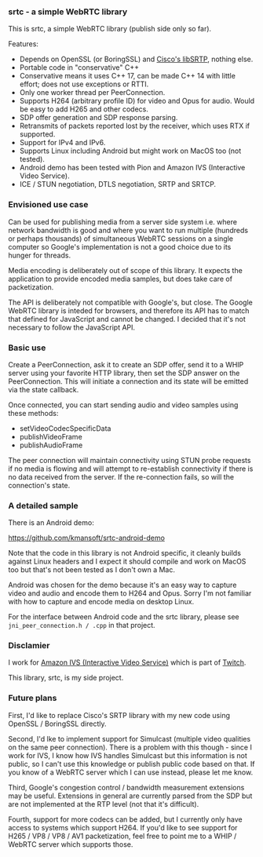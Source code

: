 ### srtc - a simple WebRTC library

This is srtc, a simple WebRTC library (publish side only so far).

Features:

- Depends on OpenSSL (or BoringSSL) and [Cisco's libSRTP](https://github.com/cisco/libsrtp), nothing else.
- Portable code in "conservative" C++
- Conservative means it uses C++ 17, can be made C++ 14 with little effort; does not use exceptions or RTTI.
- Only one worker thread per PeerConnection.
- Supports H264 (arbitrary profile ID) for video and Opus for audio. Would be easy to add H265 and other codecs.
- SDP offer generation and SDP response parsing.
- Retransmits of packets reported lost by the receiver, which uses RTX if supported.
- Support for IPv4 and IPv6.
- Supports Linux including Android but might work on MacOS too (not tested).
- Android demo has been tested with Pion and Amazon IVS (Interactive Video Service).
- ICE / STUN negotiation, DTLS negotiation, SRTP and SRTCP.

### Envisioned use case 

Can be used for publishing media from a server side system i.e. where network bandwidth is good and where you
want to run multiple (hundreds or perhaps thousands) of simultaneous WebRTC sessions on a single computer so Google's
implementation is not a good choice due to its hunger for threads.

Media encoding is deliberately out of scope of this library. It expects the application to provide encoded media samples,
but does take care of packetization.

The API is deliberately not compatible with Google's, but close. The Google WebRTC library is inteded for browsers, and
therefore its API has to match that defined for JavaScript and cannot be changed. I decided that it's not necessary to
follow the JavaScript API.

### Basic use

Create a PeerConnection, ask it to create an SDP offer, send it to a WHIP server using your favorite HTTP library,
then set the SDP answer on the PeerConnection. This will initiate a connection and its state will be emitted
via the state callback.

Once connected, you can start sending audio and video samples using these methods:

- setVideoCodecSpecificData
- publishVideoFrame
- publishAudioFrame

The peer connection will maintain connectivity using STUN probe requests if no media is flowing and will attempt to
re-establish connectivity if there is no data received from the server. If the re-connection fails,
so will the connection's state.

### A detailed sample

There is an Android demo:

https://github.com/kmansoft/srtc-android-demo

Note that the code in this library is not Android specific, it cleanly builds  against Linux headers and I expect
it should compile and work on MacOS too but that's not been tested as I don't own a Mac.

Android was chosen for the demo because it's an easy way to capture video and audio and encode them to
H264 and Opus. Sorry I'm not familiar with how to capture and encode media on desktop Linux.

For the interface between Android code and the srtc library, please see `jni_peer_connection.h / .cpp` in that project.

### Disclamier

I work for [Amazon IVS (Interactive Video Service)](https://ivs.rocks/) which is part of [Twitch](https://www.twitch.tv/).

This library, srtc, is my side project.

### Future plans

First, I'd like to replace Cisco's SRTP library with my new code using OpenSSL / BoringSSL directly.

Second, I'd lke to implement support for Simulcast (multiple video qualities on the same peer connection). There is a
problem with this though - since I work for IVS, I know how IVS handles Simulcast but this information is not public,
so I can't use this knowledge or publish public code based on that. If you know of a WebRTC server which  I can use
instead, please let me know.

Third, Google's congestion control / bandwidth measurement extensions may be useful. Extensions in general are currently
parsed from the SDP but are not implemented at the RTP level (not that it's difficult).

Fourth, support for more codecs can be added, but I currently only have access to systems which support H264. If you'd
like to see support for H265 / VP8 / VP8 / AV1 packetization, feel free to point me to a WHIP / WebRTC server which
supports those.  